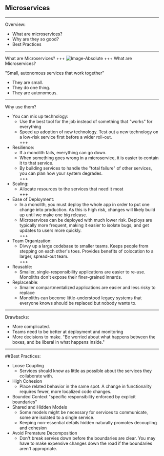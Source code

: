 ## Microservices

---
Overview:<br>
- What are microservices?<br>
- Why are they so good?<br>
- Best Practices<br>

---
What are Microservices?
+++
![Image-Absolute](https://help.mypurecloud.com/wp-content/uploads/2016/02/mono-vs-micro.png)
+++
What are Microservices?

"Small, autonomous services  that work together"<br>

- They are small.<br>
- They do one thing.<br>
- They are autonomous.<br>

---
Why use them?
- You can mix up technology:<br>
  - Use the best tool for the job instead of something that "works" for everything<br>
  - Speed up adoption of new technology. Test out a new technology on a low-risk service first before a wider roll-out.<br>
+++
- Resilience:<br>
  - If a monolith fails, everything can go down.<br>
  - When something goes wrong in a microservice, it is easier to contain it to that service.<br>
  - By building services to handle the "total failure" of other services, you can plan how your system degrades.<br>
+++
- Scaling:<br>
  - Allocate resources to the services that need it most<br>
+++
- Ease of Deployment:<br>
  - In a monolith, you must deploy the whole app in order to put one change into production. As this is high risk, changes will likely build up until we make one big release.<br>
  - Microservices can be deployed with much lower risk. Deploys are typically more frequent, making it easier to isolate bugs, and get updates to users more quickly.<br>
+++
- Team Organization:<br>
  - Divvy up a large codebase to smaller teams. Keeps people from stepping on each other's toes. Provides benefits of colocation to a larger, spread-out team.<br>
+++
- Reusable:<br>
  - Smaller, single-responsibility applications are easier to re-use. Monoliths don't expose their finer-grained innards.<br>
- Replaceable:<br>
  - Smaller compartmentalized applications are easier and less risky to replace<br>
  - Monoliths can become little-understood legacy systems that everyone knows should be replaced but nobody wants to.<br>
      
---
Drawbacks:
  - More complicated. 
  - Teams need to be better at deployment and monitoring
  - More decisions to make.
    "Be worried about what happens between the boxes, and be liberal in what happens inside."

---
##Best Practices:
- Loose Coupling
  - Services should know as little as possible about the services they collaborate with.
- High Cohesion
  - Place related behavior in the same spot. A change in functionality requires fewer, more localized code changes.
- Bounded Context
  "specific responsibility enforced by explicit boundaries"
- Shared and Hidden Models
  - Some models might be necessary for services to communicate, some are isolated to a single service.
  - Keeping non-essential details hidden naturally promotes decoupling and cohesion
- Avoid Premature Decomposition
   - Don't break servies down before the boundaries are clear. You may have to make expensive changes down the road if the boundaries aren't appropriate.
